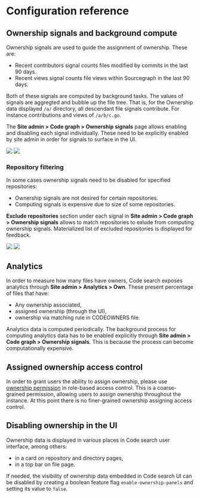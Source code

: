 # Configuration reference

## Ownership signals and background compute

Ownership signals are used to guide the assignment of ownership. These are:

*   Recent contributors signal counts files modified by commits in the last 90 days.
*   Recent views signal counts file views within Sourcegraph in the last 90 days.

Both of these signals are computed by background tasks.
The values of signals are aggregted and bubble up the file tree.
That is, for the Ownership data displayed `/a/` directory, all descendant file signals contribute.
For instance contributions and views of `/a/b/c.go`.

The **Site admin > Code graph > Ownership signals** page allows enabling and disabling each signal individually.
These need to be explicitly enabled by site admin in order for signals to surface in the UI.

<picture title="Site admin ownership configuration page">
  <img class="theme-dark-only" src="https://sourcegraphstatic.com/own-signals-configuration-dark.png">
  <img class="theme-light-only" src="https://sourcegraphstatic.com/own-signals-configuration.png">
</picture>

### Repository filtering

In some cases ownership signals need to be disabled for specified repositories:

*   Ownership signals are not desired for certain repositories.
*   Computing signals is expensive due to size of some repositories.

**Exclude repositories** section under each signal in **Site admin > Code graph > Ownership signals** allows to match repositories to exlude from computing ownership signals.
Materialized list of excluded repositories is displayed for feedback.

<picture title="Site admin ownership configuration page">
  <img class="theme-dark-only" src="https://sourcegraphstatic.com/own-signals-exclude-dark.png">
  <img class="theme-light-only" src="https://sourcegraphstatic.com/own-signals-exclude.png">
</picture>

## Analytics

In order to measure how many files have owners, Code search exposes analytics through **Site admin > Analytics > Own**.
These present percentage of files that have:

*   Any ownership associated,
*   assigned ownership (through the UI),
*   ownership via matching rule in CODEOWNERS file.

Analytics data is computed periodically.
The background process for computing analytics data has to be enabled explicitly through **Site admin > Code graph > Ownership signals**.
This is because the process can become computationally expensive.

## Assigned ownership access control

In order to grant users the ability to assign ownership, please use [ownership permission](../admin/access_control/ownership.md) in role-based access control.
This is a coarse-grained permission, allowing users to assign ownership throughout the instance.
At this point there is no finer-grained ownership assigning access control.

## Disabling ownership in the UI

Ownership data is displayed in various places in Code search user interface, among others:

*   in a card on repository and directory pages,
*   in a top bar on file page.

If needed, the visibility of ownership data embedded in Code search UI can be disabled by creating a boolean feature flag `enable-ownership-panels` and setting its value to `false`.

